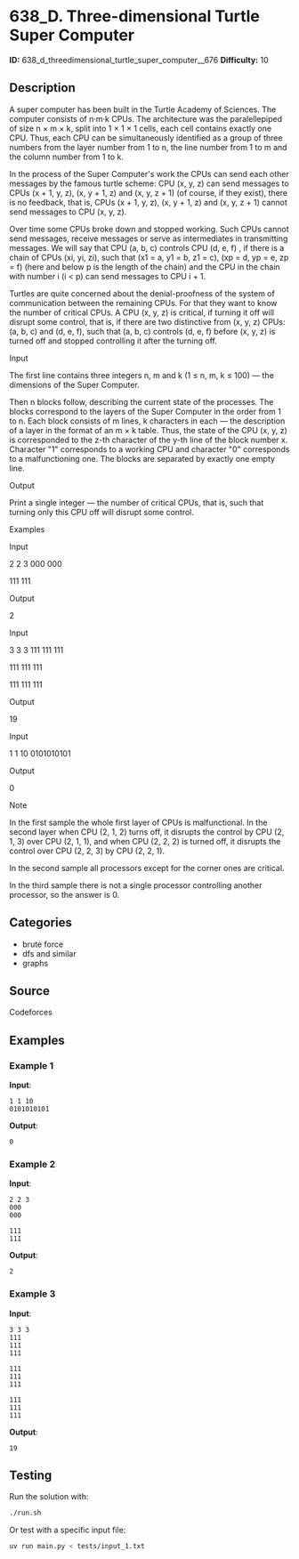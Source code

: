 # 638_D. Three-dimensional Turtle Super Computer

**ID:** 638_d_threedimensional_turtle_super_computer__676
**Difficulty:** 10

## Description

A super computer has been built in the Turtle Academy of Sciences. The computer consists of n·m·k CPUs. The architecture was the paralellepiped of size n × m × k, split into 1 × 1 × 1 cells, each cell contains exactly one CPU. Thus, each CPU can be simultaneously identified as a group of three numbers from the layer number from 1 to n, the line number from 1 to m and the column number from 1 to k.

In the process of the Super Computer's work the CPUs can send each other messages by the famous turtle scheme: CPU (x, y, z) can send messages to CPUs (x + 1, y, z), (x, y + 1, z) and (x, y, z + 1) (of course, if they exist), there is no feedback, that is, CPUs (x + 1, y, z), (x, y + 1, z) and (x, y, z + 1) cannot send messages to CPU (x, y, z).

Over time some CPUs broke down and stopped working. Such CPUs cannot send messages, receive messages or serve as intermediates in transmitting messages. We will say that CPU (a, b, c) controls CPU (d, e, f) , if there is a chain of CPUs (xi, yi, zi), such that (x1 = a, y1 = b, z1 = c), (xp = d, yp = e, zp = f) (here and below p is the length of the chain) and the CPU in the chain with number i (i < p) can send messages to CPU i + 1.

Turtles are quite concerned about the denial-proofness of the system of communication between the remaining CPUs. For that they want to know the number of critical CPUs. A CPU (x, y, z) is critical, if turning it off will disrupt some control, that is, if there are two distinctive from (x, y, z) CPUs: (a, b, c) and (d, e, f), such that (a, b, c) controls (d, e, f) before (x, y, z) is turned off and stopped controlling it after the turning off.

Input

The first line contains three integers n, m and k (1 ≤ n, m, k ≤ 100) — the dimensions of the Super Computer.

Then n blocks follow, describing the current state of the processes. The blocks correspond to the layers of the Super Computer in the order from 1 to n. Each block consists of m lines, k characters in each — the description of a layer in the format of an m × k table. Thus, the state of the CPU (x, y, z) is corresponded to the z-th character of the y-th line of the block number x. Character "1" corresponds to a working CPU and character "0" corresponds to a malfunctioning one. The blocks are separated by exactly one empty line.

Output

Print a single integer — the number of critical CPUs, that is, such that turning only this CPU off will disrupt some control.

Examples

Input

2 2 3
000
000

111
111


Output

2


Input

3 3 3
111
111
111

111
111
111

111
111
111


Output

19


Input

1 1 10
0101010101


Output

0

Note

In the first sample the whole first layer of CPUs is malfunctional. In the second layer when CPU (2, 1, 2) turns off, it disrupts the control by CPU (2, 1, 3) over CPU (2, 1, 1), and when CPU (2, 2, 2) is turned off, it disrupts the control over CPU (2, 2, 3) by CPU (2, 2, 1).

In the second sample all processors except for the corner ones are critical.

In the third sample there is not a single processor controlling another processor, so the answer is 0.

## Categories

- brute force
- dfs and similar
- graphs

## Source

Codeforces

## Examples

### Example 1

**Input**:
```
1 1 10
0101010101
```

**Output**:
```
0
```

### Example 2

**Input**:
```
2 2 3
000
000

111
111
```

**Output**:
```
2
```

### Example 3

**Input**:
```
3 3 3
111
111
111

111
111
111

111
111
111
```

**Output**:
```
19
```


## Testing

Run the solution with:

```bash
./run.sh
```

Or test with a specific input file:

```bash
uv run main.py < tests/input_1.txt
```
